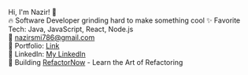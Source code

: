 Hi, I'm Nazir! 👋  
🔥 Software Developer grinding hard to make something cool
✨ Favorite Tech: Java, JavaScript, React, Node.js  
📧 nazirsmi786@gmail.com  
🎨 Portfolio: [Link](https://link-to-portfolio)  
🔗 LinkedIn: [My LinkedIn](https://www.linkedin.com/in/md-nazir-6427b816b/?utm_source=share&utm_campaign=share_via&utm_content=profile&utm_medium=android_app)  
💼 Building [RefactorNow](https://www.refactorno.dev/) - Learn the Art of Refactoring
